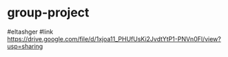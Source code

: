 # group-project
#eltashger
#link
https://drive.google.com/file/d/1xjoa11_PHUfUsKi2JvdtYtP1-PNVn0Fl/view?usp=sharing
